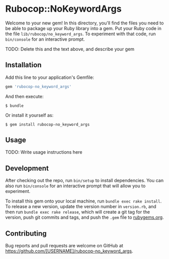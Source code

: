 # Rubocop::NoKeywordArgs

Welcome to your new gem! In this directory, you'll find the files you need to be able to package up your Ruby library into a gem. Put your Ruby code in the file `lib/rubocop/no_keyword_args`. To experiment with that code, run `bin/console` for an interactive prompt.

TODO: Delete this and the text above, and describe your gem

## Installation

Add this line to your application's Gemfile:

```ruby
gem 'rubocop-no_keyword_args'
```

And then execute:

    $ bundle

Or install it yourself as:

    $ gem install rubocop-no_keyword_args

## Usage

TODO: Write usage instructions here

## Development

After checking out the repo, run `bin/setup` to install dependencies. You can also run `bin/console` for an interactive prompt that will allow you to experiment.

To install this gem onto your local machine, run `bundle exec rake install`. To release a new version, update the version number in `version.rb`, and then run `bundle exec rake release`, which will create a git tag for the version, push git commits and tags, and push the `.gem` file to [rubygems.org](https://rubygems.org).

## Contributing

Bug reports and pull requests are welcome on GitHub at https://github.com/[USERNAME]/rubocop-no_keyword_args.
